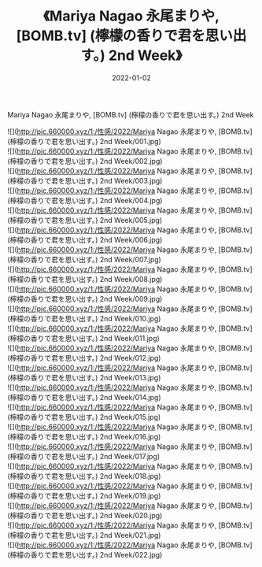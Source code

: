 ﻿---
layout: post
title:  《Mariya Nagao 永尾まりや, [BOMB.tv] (檸檬の香りで君を思い出す。) 2nd Week》
date:   2022-01-02
img: http://pic.660000.xyz/1:/性感/2022/Mariya Nagao 永尾まりや, [BOMB.tv] (檸檬の香りで君を思い出す。) 2nd Week/000.jpg
categories: [美女, 清纯, 唯美]
---

Mariya Nagao 永尾まりや, [BOMB.tv] (檸檬の香りで君を思い出す。) 2nd Week

  ![](http://pic.660000.xyz/1:/性感/2022/Mariya Nagao 永尾まりや, [BOMB.tv] (檸檬の香りで君を思い出す。) 2nd Week/001.jpg) <br> ![](http://pic.660000.xyz/1:/性感/2022/Mariya Nagao 永尾まりや, [BOMB.tv] (檸檬の香りで君を思い出す。) 2nd Week/002.jpg) <br> ![](http://pic.660000.xyz/1:/性感/2022/Mariya Nagao 永尾まりや, [BOMB.tv] (檸檬の香りで君を思い出す。) 2nd Week/003.jpg) <br> ![](http://pic.660000.xyz/1:/性感/2022/Mariya Nagao 永尾まりや, [BOMB.tv] (檸檬の香りで君を思い出す。) 2nd Week/004.jpg) <br> ![](http://pic.660000.xyz/1:/性感/2022/Mariya Nagao 永尾まりや, [BOMB.tv] (檸檬の香りで君を思い出す。) 2nd Week/005.jpg) <br> ![](http://pic.660000.xyz/1:/性感/2022/Mariya Nagao 永尾まりや, [BOMB.tv] (檸檬の香りで君を思い出す。) 2nd Week/006.jpg) <br> ![](http://pic.660000.xyz/1:/性感/2022/Mariya Nagao 永尾まりや, [BOMB.tv] (檸檬の香りで君を思い出す。) 2nd Week/007.jpg) <br> ![](http://pic.660000.xyz/1:/性感/2022/Mariya Nagao 永尾まりや, [BOMB.tv] (檸檬の香りで君を思い出す。) 2nd Week/008.jpg) <br> ![](http://pic.660000.xyz/1:/性感/2022/Mariya Nagao 永尾まりや, [BOMB.tv] (檸檬の香りで君を思い出す。) 2nd Week/009.jpg) <br> ![](http://pic.660000.xyz/1:/性感/2022/Mariya Nagao 永尾まりや, [BOMB.tv] (檸檬の香りで君を思い出す。) 2nd Week/010.jpg) <br> ![](http://pic.660000.xyz/1:/性感/2022/Mariya Nagao 永尾まりや, [BOMB.tv] (檸檬の香りで君を思い出す。) 2nd Week/011.jpg) <br> ![](http://pic.660000.xyz/1:/性感/2022/Mariya Nagao 永尾まりや, [BOMB.tv] (檸檬の香りで君を思い出す。) 2nd Week/012.jpg) <br> ![](http://pic.660000.xyz/1:/性感/2022/Mariya Nagao 永尾まりや, [BOMB.tv] (檸檬の香りで君を思い出す。) 2nd Week/013.jpg) <br> ![](http://pic.660000.xyz/1:/性感/2022/Mariya Nagao 永尾まりや, [BOMB.tv] (檸檬の香りで君を思い出す。) 2nd Week/014.jpg) <br> ![](http://pic.660000.xyz/1:/性感/2022/Mariya Nagao 永尾まりや, [BOMB.tv] (檸檬の香りで君を思い出す。) 2nd Week/015.jpg) <br> ![](http://pic.660000.xyz/1:/性感/2022/Mariya Nagao 永尾まりや, [BOMB.tv] (檸檬の香りで君を思い出す。) 2nd Week/016.jpg) <br> ![](http://pic.660000.xyz/1:/性感/2022/Mariya Nagao 永尾まりや, [BOMB.tv] (檸檬の香りで君を思い出す。) 2nd Week/017.jpg) <br> ![](http://pic.660000.xyz/1:/性感/2022/Mariya Nagao 永尾まりや, [BOMB.tv] (檸檬の香りで君を思い出す。) 2nd Week/018.jpg) <br> ![](http://pic.660000.xyz/1:/性感/2022/Mariya Nagao 永尾まりや, [BOMB.tv] (檸檬の香りで君を思い出す。) 2nd Week/019.jpg) <br> ![](http://pic.660000.xyz/1:/性感/2022/Mariya Nagao 永尾まりや, [BOMB.tv] (檸檬の香りで君を思い出す。) 2nd Week/020.jpg) <br> ![](http://pic.660000.xyz/1:/性感/2022/Mariya Nagao 永尾まりや, [BOMB.tv] (檸檬の香りで君を思い出す。) 2nd Week/021.jpg) <br> ![](http://pic.660000.xyz/1:/性感/2022/Mariya Nagao 永尾まりや, [BOMB.tv] (檸檬の香りで君を思い出す。) 2nd Week/022.jpg) <br>